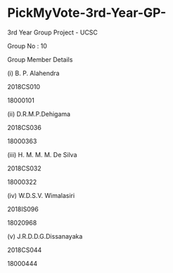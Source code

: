 # PickMyVote-3rd-Year-GP-
3rd Year Group Project - UCSC

Group No : 10

Group Member Details

(i) B. P. Alahendra 

2018CS010

18000101



(ii) D.R.M.P.Dehigama

 2018CS036
 
18000363

(iii) H. M. M. M. De Silva

2018CS032

18000322

 
(iv) W.D.S.V. Wimalasiri 

2018IS096

18020968


(v) J.R.D.D.G.Dissanayaka

2018CS044

18000444

 


